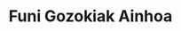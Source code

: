 ---
title: "Funi Gozokiak Ainhoa"
url: /valle-de-trapaga-trapagaran/funi-gozokiak-ainhoa/
shop: confitería
---